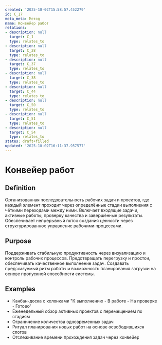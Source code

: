 ```yaml
---
created: '2025-10-02T15:58:57.452279'
id: C_17
meta_meta: Метод
name: Конвейер работ
relations:
- description: null
  target: C_1
  type: relates_to
- description: null
  target: C_28
  type: relates_to
- description: null
  target: C_37
  type: relates_to
- description: null
  target: C_38
  type: relates_to
- description: null
  target: C_44
  type: relates_to
- description: null
  target: C_50
  type: relates_to
- description: null
  target: C_51
  type: relates_to
- description: null
  target: C_54
  type: relates_to
status: draft+filled
updated: '2025-10-02T16:11:37.957577'
---
```


# Конвейер работ

## Definition
Организованная последовательность рабочих задач и проектов, где каждый элемент проходит через определённые стадии выполнения с чёткими переходами между ними. Включает входящие задачи, активные работы, проверку качества и завершённые результаты. Обеспечивает непрерывный поток создания ценности через структурированное управление рабочими процессами.

## Purpose
Поддерживать стабильную продуктивность через визуализацию и контроль рабочих процессов. Предотвращать перегрузку и простои, обеспечивать качественное выполнение задач. Создавать предсказуемый ритм работы и возможность планирования загрузки на основе пропускной способности системы.

## Examples

- Канбан-доска с колонками "К выполнению - В работе - На проверке - Готово"
- Еженедельный обзор активных проектов с перемещением по стадиям
- Ограничение количества одновременных задач
- Ритуал планирования новых работ на основе освободившихся слотов
- Отслеживание времени прохождения задач через конвейер